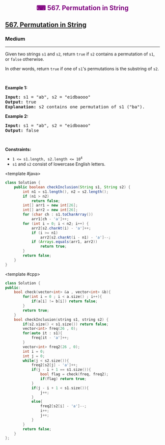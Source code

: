 <div align = "center">
<h style = "margin-bottom: 0px; margin-top: 0px; color : purple;" align = "center" class = "header">

## ⌨ 567. Permutation in String

</h>
</div>

<h2><a href="https://leetcode.com/problems/permutation-in-string" target = "_blank">567. Permutation in String</a></h2><h3>Medium</h3><hr><p>Given two strings <code>s1</code> and <code>s2</code>, return <code>true</code> if <code>s2</code> contains a <span data-keyword="permutation-string">permutation</span> of <code>s1</code>, or <code>false</code> otherwise.</p>

<p>In other words, return <code>true</code> if one of <code>s1</code>&#39;s permutations is the substring of <code>s2</code>.</p>

<p>&nbsp;</p>
<p><strong class="example">Example 1:</strong></p>

<pre>
<strong>Input:</strong> s1 = &quot;ab&quot;, s2 = &quot;eidbaooo&quot;
<strong>Output:</strong> true
<strong>Explanation:</strong> s2 contains one permutation of s1 (&quot;ba&quot;).
</pre>

<p><strong class="example">Example 2:</strong></p>

<pre>
<strong>Input:</strong> s1 = &quot;ab&quot;, s2 = &quot;eidboaoo&quot;
<strong>Output:</strong> false
</pre>

<p>&nbsp;</p>
<p><strong>Constraints:</strong></p>

<ul>
	<li><code>1 &lt;= s1.length, s2.length &lt;= 10<sup>4</sup></code></li>
	<li><code>s1</code> and <code>s2</code> consist of lowercase English letters.</li>
</ul>

<CodeTabs :languages="[ { name: 'C++', slot: 'cpp' }, { name: 'Java', slot: 'java' } ]"> <template #java>

```java
class Solution {
    public boolean checkInclusion(String s1, String s2) {
        int n1 = s1.length(), n2 = s2.length();
        if (n1 > n2)
            return false;
        int[] arr1 = new int[26];
        int[] arr2 = new int[26];
        for (char ch : s1.toCharArray())
            arr1[ch - 'a']++;
        for (int i = 0; i < n2; i++) {
            arr2[s2.charAt(i) - 'a']++;
            if (i >= n1)
                arr2[s2.charAt(i - n1) - 'a']--;
            if (Arrays.equals(arr1, arr2))
                return true;
        }
        return false;
    }
}
```

</template>

<template #cpp>

```cpp
class Solution {
public:
    bool check(vector<int> &a , vector<int> &b){
        for(int i = 0 ; i < a.size() ; i++){
            if(a[i] != b[i]) return false;
        }
        return true;
    }
    bool checkInclusion(string s1, string s2) {
        if(s2.size() < s1.size()) return false;
        vector<int> freq(26 , 0);
        for(auto it : s1){
            freq[it - 'a']++;
        }
        vector<int> freq2(26 , 0);
        int i = 0;
        int j = 0;
        while(j < s2.size()){
            freq2[s2[j] - 'a']++;
            if(j - i + 1 == s1.size()){
                bool flag = check(freq, freq2);
                if(flag) return true;
            }
            if(j - i + 1 < s1.size()){
                j++;
            }
            else{
                freq2[s2[i] - 'a']--;
                i++;
                j++;
            }
        }
        return false;
    }
};
```

</template>

</CodeTabs>
